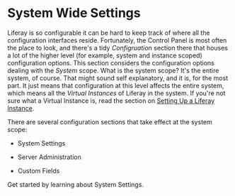 # System Wide Settings [](id=system-wide-settings)

Liferay is so configurable it can be hard to keep track of where all the
configuration interfaces reside. Fortunately, the Control Panel is most often
the place to look, and there's a tidy *Configruation* section there that houses
a lot of the higher level (for example, system and instance scoped)
configuration options. This section considers the configuration options dealing
with the *System* scope. What is the system scope? It's the entire system, of
course. That might sound self explanatory, and it is, for the most part. It just
means that configuration at this level affects the entire system, which means
all the *Virtual Instances* of Liferay in the system. If you're not sure what a
Virtual Instance is, read the section on [Setting Up a Liferay
Instance](/discover/portal/-/knowledge_base/7-0/instance-settings/).

There are several configuration sections that take effect at the system scope:

- System Settings

- Server Administration

- Custom Fields

Get started by learning about System Settings.
